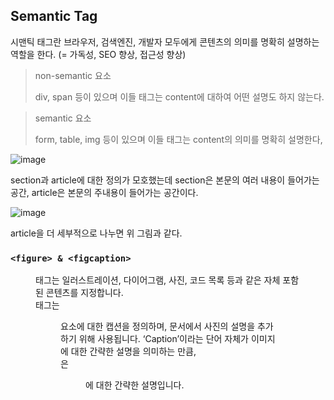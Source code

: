 ## Semantic Tag
시맨틱 태그란 브라우저, 검색엔진, 개발자 모두에게 콘텐츠의 의미를 명확히 설명하는 역할을 한다.
(= 가독성, SEO 향상, 접근성 향상)

> non-semantic 요소
> 
> div, span 등이 있으며 이들 태그는 content에 대하여 어떤 설명도 하지 않는다.

>semantic 요소
>
>form, table, img 등이 있으며 이들 태그는 content의 의미를 명확히 설명한다,

![image](https://github.com/user-attachments/assets/2484c2df-6443-435f-a3ac-a50de86a8b12)

section과 article에 대한 정의가 모호했는데 section은 본문의 여러 내용이 들어가는 공간, article은 본문의 주내용이 들어가는 공간이다.

![image](https://github.com/user-attachments/assets/6033827a-60b0-49cc-890f-8c977fdc4813)

article을 더 세부적으로 나누면 위 그림과 같다.

### `<figure> & <figcaption>`
<figure> 태그는 일러스트레이션, 다이어그램, 사진, 코드 목록 등과 같은 자체 포함된 콘텐츠를 지정합니다.

<figcaption> 태그는 <figure> 요소에 대한 캡션을 정의하며, 문서에서 사진의 설명을 추가하기 위해 사용됩니다. ‘Caption’이라는 단어 자체가 이미지에 대한 간략한 설명을 의미하는 만큼, <figcaption>은 <figure>에 대한 간략한 설명입니다.
